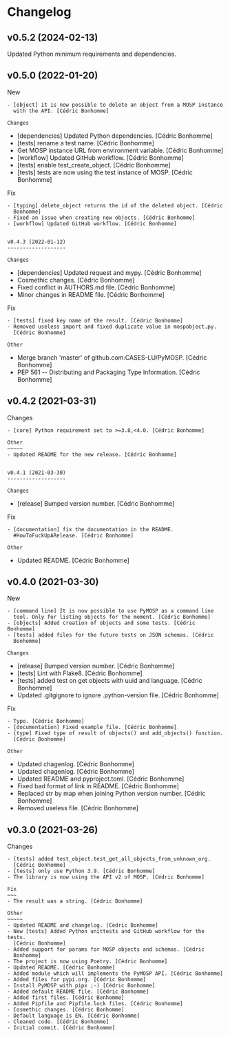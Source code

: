 Changelog
=========


v0.5.2 (2024-02-13)
-------------------

Updated Python minimum requirements and dependencies.


v0.5.0 (2022-01-20)
-------------------

New
~~~
- [object] it is now possible to delete an object from a MOSP instance
  with the API. [Cédric Bonhomme]

Changes
~~~~~~~
- [dependencies] Updated Python dependencies. [Cédric Bonhomme]
- [tests] rename a test name. [Cédric Bonhomme]
- Get MOSP instance URL from environment variable. [Cédric Bonhomme]
- [workflow] Updated GitHub workflow. [Cédric Bonhomme]
- [tests] enable test_create_object. [Cédric Bonhomme]
- [tests] tests are now using the test instance of MOSP. [Cédric
  Bonhomme]

Fix
~~~
- [typing] delete_object returns the id of the deleted object. [Cédric
  Bonhomme]
- Fixed an issue when creating new objects. [Cédric Bonhomme]
- [workflow] Updated GitHub workflow. [Cédric Bonhomme]


v0.4.3 (2022-01-12)
-------------------

Changes
~~~~~~~
- [dependencies] Updated request and mypy. [Cédric Bonhomme]
- Cosmethic changes. [Cédric Bonhomme]
- Fixed conflict in AUTHORS.md file. [Cédric Bonhomme]
- Minor changes in README file. [Cédric Bonhomme]

Fix
~~~
- [tests] fixed key name of the result. [Cédric Bonhomme]
- Removed useless import and fixed duplicate value in mospobject.py.
  [Cédric Bonhomme]

Other
~~~~~
- Merge branch 'master' of github.com:CASES-LU/PyMOSP. [Cédric Bonhomme]
- PEP 561 -- Distributing and Packaging Type Information. [Cédric
  Bonhomme]


v0.4.2 (2021-03-31)
-------------------

Changes
~~~~~~~
- [core] Python requirement set to >=3.8,<4.0. [Cédric Bonhomme]

Other
~~~~~
- Updated README for the new release. [Cédric Bonhomme]


v0.4.1 (2021-03-30)
-------------------

Changes
~~~~~~~
- [release] Bumped version number. [Cédric Bonhomme]

Fix
~~~
- [documentation] fix the documentation in the README.
  #HowToFuckUpARelease. [Cédric Bonhomme]

Other
~~~~~
- Updated README. [Cédric Bonhomme]


v0.4.0 (2021-03-30)
-------------------

New
~~~
- [command line] It is now possible to use PyMOSP as a command line
  tool. Only for listing objects for the moment. [Cédric Bonhomme]
- [objects] Added creation of objects and some tests. [Cédric Bonhomme]
- [tests] added files for the future tests on JSON schemas. [Cédric
  Bonhomme]

Changes
~~~~~~~
- [release] Bumped version number. [Cédric Bonhomme]
- [tests] Lint with Flake8. [Cédric Bonhomme]
- [tests] added test on get objects with uuid and language. [Cédric
  Bonhomme]
- Updated .gitgignore to ignore .python-version file. [Cédric Bonhomme]

Fix
~~~
- Typo. [Cédric Bonhomme]
- [documentation] Fixed example file. [Cédric Bonhomme]
- [type] Fixed type of result of objects() and add_objects() function.
  [Cédric Bonhomme]

Other
~~~~~
- Updated chagenlog. [Cédric Bonhomme]
- Updated chagenlog. [Cédric Bonhomme]
- Updated README and pyproject.toml. [Cédric Bonhomme]
- Fixed bad format of link in README. [Cédric Bonhomme]
- Replaced str by map when joining Python version number. [Cédric
  Bonhomme]
- Removed useless file. [Cédric Bonhomme]


v0.3.0 (2021-03-26)
-------------------

Changes
~~~~~~~
- [tests] added test_object.test_get_all_objects_from_unknown_org.
  [Cédric Bonhomme]
- [tests] only use Python 3.9. [Cédric Bonhomme]
- The library is now using the API v2 of MOSP. [Cédric Bonhomme]

Fix
~~~
- The result was a string. [Cédric Bonhomme]

Other
~~~~~
- Updated README and changelog. [Cédric Bonhomme]
- New [tests] Added Python unittests and GitHub workflow for the tests.
  [Cédric Bonhomme]
- Added support for params for MOSP objects and schemas. [Cédric
  Bonhomme]
- The project is now using Poetry. [Cédric Bonhomme]
- Updated README. [Cédric Bonhomme]
- Added module which will implements the PyMOSP API. [Cédric Bonhomme]
- Added files for pypi.org. [Cédric Bonhomme]
- Install PyMOSP with pipx ;-) [Cédric Bonhomme]
- Added default README file. [Cédric Bonhomme]
- Added first files. [Cédric Bonhomme]
- Added Pipfile and Pipfile.lock files. [Cédric Bonhomme]
- Cosmethic changes. [Cédric Bonhomme]
- Default language is EN. [Cédric Bonhomme]
- Cleaned code. [Cédric Bonhomme]
- Initial commit. [Cédric Bonhomme]
